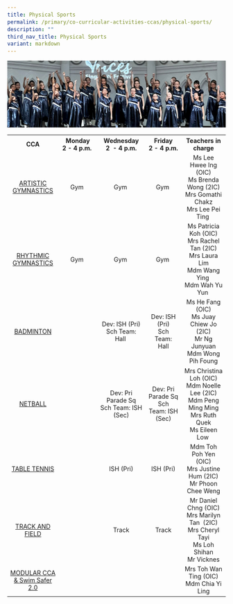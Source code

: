 ```yaml
---
title: Physical Sports
permalink: /primary/co-curricular-activities-ccas/physical-sports/
description: ""
third_nav_title: Physical Sports
variant: markdown
---
```

![](/images/01%20Banner%20Photos/cca.jpg)

<table class="iveo_table ives_tab_simple3">
<tbody>
<tr>
<th style="text-align: center; width: 129px;">CCA</th>
<th style="text-align: center; width: 120px;">Monday<br>2 - 4 p.m.&nbsp;</th>
<th style="text-align: center; width: 136px;">Wednesday<br>2&nbsp; - 4 p.m.</th>
<th style="text-align: center; width: 120px;">Friday<br>2 - 4 p.m.</th>
<th style="text-align: center; width: 146px;">Teachers in charge</th>
</tr>
<tr>
<td style="text-align: center; width: 129px;"><a href="/primary/co-curricular-activities-ccas/physical-sports/artistic-gymnastics">ARTISTIC GYMNASTICS</a></td>
<td style="text-align: center; width: 120px;">Gym&nbsp;</td>
<td style="text-align: center; width: 136px;">Gym&nbsp;</td>
<td style="text-align: center; width: 120px;">Gym&nbsp;</td>
<td style="text-align: center; width: 146px;">Ms Lee Hwee Ing (OIC)<br>Ms Brenda Wong (2IC)<br>Mrs Gomathi Chakz<br>Mrs Lee Pei Ting&nbsp;</td>
</tr>
<tr>
<td style="text-align: center; width: 129px;"><a href="/primary/co-curricular-activities-ccas/physical-sports/rhythmic-gymnastics">RHYTHMIC GYMNASTICS</a></td>
<td style="text-align: center; width: 120px;">Gym&nbsp;</td>
<td style="text-align: center; width: 136px;">Gym&nbsp;</td>
<td style="text-align: center; width: 120px;">Gym&nbsp;</td>
<td style="text-align: center; width: 146px;">Ms Patricia Koh (OIC)<br>Mrs Rachel Tan (2IC)<br>Mrs Laura Lim<br>Mdm Wang Ying&nbsp;<br>Mdm Wah Yu Yun&nbsp;</td>
</tr>
<tr>
<td style="text-align: center; width: 129px;"><a href="/primary/co-curricular-activities-ccas/physical-sports/badminton">BADMINTON</a></td>
<td style="text-align: center; width: 120px;">&nbsp;</td>
<td style="text-align: center; width: 136px;">Dev: ISH (Pri)<br>Sch Team: Hall&nbsp;</td>
<td style="text-align: center; width: 120px;">Dev: ISH (Pri)<br>Sch Team: Hall</td>
<td style="text-align: center; width: 146px;">Ms He Fang (OIC)<br>Ms Juay Chiew Jo (2IC)<br>Mr Ng Junyuan<br>Mdm Wong Pih Foung</td>
</tr>
<tr>
<td style="text-align: center; width: 129px;"><a href="/primary/co-curricular-activities-ccas/physical-sports/netball">NETBALL</a></td>
<td style="text-align: center; width: 120px;">&nbsp;</td>
<td style="text-align: center; width: 136px;">Dev: Pri Parade Sq<br>Sch Team: ISH (Sec)</td>
<td style="text-align: center; width: 120px;">Dev: Pri Parade Sq<br>Sch Team: ISH (Sec)</td>
<td style="text-align: center; width: 146px;">Mrs Christina Loh (OIC)<br>Mdm Noelle Lee (2IC)<br>Mdm Peng Ming Ming<br>Mrs Ruth Quek<br>Ms Eileen Low&nbsp;</td>
</tr>
<tr>
<td style="text-align: center; width: 129px;"><a href="/primary/co-curricular-activities-ccas/physical-sports/table-tennis">TABLE TENNIS</a></td>
<td style="text-align: center; width: 120px;">&nbsp;</td>
<td style="text-align: center; width: 136px;">ISH (Pri)</td>
<td style="text-align: center; width: 120px;">ISH (Pri)</td>
<td style="text-align: center; width: 146px;">Mdm Toh Poh Yen (OIC)<br>Mrs Justine Hum (2IC)<br>Mr Phoon Chee Weng<br>
</td></tr>
<tr>
<td style="text-align: center; width: 129px;"><a href="/primary/co-curricular-activities-ccas/physical-sports/track-and-field">TRACK AND FIELD</a></td>
<td style="text-align: center; width: 120px;">&nbsp;</td>
<td style="text-align: center; width: 136px;">Track</td>
<td style="text-align: center; width: 120px;">Track</td>
<td style="text-align: center; width: 146px;">Mr Daniel Chng (OIC)<br>Mrs Marilyn Tan&nbsp; (2IC)<br>Mrs Cheryl Tayi<br>Ms Loh Shihan<br>Mr Vicknes</td>
</tr>
<tr>
<td style="text-align: center; width: 129px;"><a href="/primary/co-curricular-activities-ccas/physical-sports/modular-cca">MODULAR CCA &amp; Swim Safer 2.0</a></td>
<td style="text-align: center; width: 120px;">&nbsp;</td>
<td style="text-align: center; width: 136px;">&nbsp;</td>
<td style="text-align: center; width: 120px;">&nbsp;</td>
<td style="text-align: center; width: 146px;">Mrs Toh Wan Ting (OIC)<br>Mdm Chia Yi Ling</td>
</tr>
</tbody>
</table>